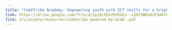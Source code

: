 ```yaml
---
title: "CodeTribe Academy: Empowering youth with ICT skills for a brighter future."
link: https://drive.google.com/file/d/1pj8iIEe35VhhbJ--xZ0IXWOiDsV3UDrP/view?usp=sharing
file: src/assets/resources/codetribe-powered-by-mlab-.pdf
---
```

